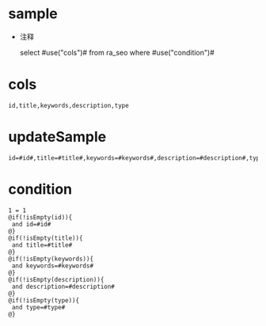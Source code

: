 sample
===
* 注释

	select #use("cols")# from ra_seo  where  #use("condition")#

cols
===
	id,title,keywords,description,type

updateSample
===
	
	id=#id#,title=#title#,keywords=#keywords#,description=#description#,type=#type#

condition
===

	1 = 1  
	@if(!isEmpty(id)){
	 and id=#id#
	@}
	@if(!isEmpty(title)){
	 and title=#title#
	@}
	@if(!isEmpty(keywords)){
	 and keywords=#keywords#
	@}
	@if(!isEmpty(description)){
	 and description=#description#
	@}
	@if(!isEmpty(type)){
	 and type=#type#
	@}
	
	